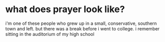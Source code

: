 # what does prayer look like? 


i'm one of these people who grew up in a small, conservative, southern town and left. but there was a break before i went to college. i remember sitting in the auditorium of my high school